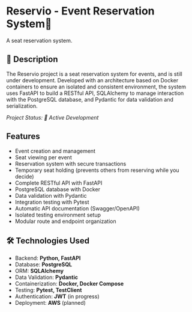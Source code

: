 # Reservio - Event Reservation System🎸
A seat reservation system.

## 📌 Description
The Reservio project is a seat reservation system for events, and is still under development. Developed with an architecture based on Docker containers to ensure an isolated and consistent environment, the system uses FastAPI to build a RESTful API, SQLAlchemy to manage interaction with the PostgreSQL database, and Pydantic for data validation and serialization.

*Project Status: 🚧 Active Development*

## Features
- Event creation and management
- Seat viewing per event
- Reservation system with secure transactions
- Temporary seat holding (prevents others from reserving while you decide)
- Complete RESTful API with FastAPI
- PostgreSQL database with Docker
- Data validation with Pydantic
- Integration testing with Pytest
- Automatic API documentation (Swagger/OpenAPI)
- Isolated testing environment setup
- Modular route and endpoint organization

## 🛠️ Technologies Used
- Backend: **Python, FastAPI**
- Database: **PostgreSQL**
- ORM: **SQLAlchemy**
- Data Validation: **Pydantic**
- Containerization: **Docker, Docker Compose**
- Testing: **Pytest, TestClient**
- Authentication: **JWT** (in progress)
- Deployment: **AWS** (planned)